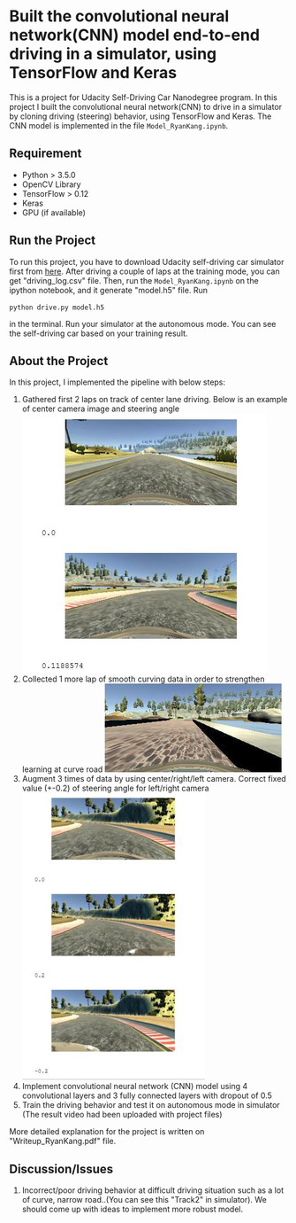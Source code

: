 # **Built the convolutional neural network(CNN) model end-to-end driving in a simulator, using TensorFlow and Keras**

This is a project for Udacity Self-Driving Car Nanodegree program. In this project I built the convolutional neural network(CNN) to drive in a simulator by cloning driving (steering) behavior, using TensorFlow and Keras. The CNN model is implemented in the file `Model_RyanKang.ipynb`. 

## Requirement 

- Python > 3.5.0
- OpenCV Library
- TensorFlow > 0.12 
- Keras
- GPU (if available)

## Run the Project 

To run this project, you have to download Udacity self-driving car simulator first from [here](https://classroom.udacity.com/nanodegrees/nd013/parts/fbf77062-5703-404e-b60c-95b78b2f3f9e/modules/6df7ae49-c61c-4bb2-a23e-6527e69209ec/lessons/46a70500-493e-4057-a78e-b3075933709d/concepts/1c9f7e68-3d2c-4313-9c8d-5a9ed42583dc). 
After driving a couple of laps at the training mode, you can get "driving_log.csv" file. Then, run the `Model_RyanKang.ipynb` on the ipython notebook, and it generate "model.h5" file. Run 
```
python drive.py model.h5
```
in the terminal. Run your simulator at the autonomous mode. You can see the self-driving car based on your training result. 

## About the Project 

In this project, I implemented the pipeline with below steps: 

1. Gathered first 2 laps on track of center lane driving. Below is an example of center camera image and steering angle 
![Test image](https://github.com/KHKANG36/Behavioral-Cloning-Project/blob/master/mydata/Sample_image1.jpg)
2. Collected 1 more lap of smooth curving data in order to strengthen learning at curve road 
![Test image](https://github.com/KHKANG36/Behavioral-Cloning-Project/blob/master/mydata/Sample_image2.jpg)
3. Augment 3 times of data by using center/right/left camera. Correct fixed value (+-0.2) of steering angle for left/right camera
![Test image](https://github.com/KHKANG36/Behavioral-Cloning-Project/blob/master/mydata/Sample_image3.jpg)
4. Implement convolutional neural network (CNN) model using 4 convolutional layers and 3 fully connected layers with dropout of 0.5
5. Train the driving behavior and test it on autonomous mode in simulator (The result video had been uploaded with project files)

More detailed explanation for the project is written on "Writeup_RyanKang.pdf" file. 

## Discussion/Issues 

1. Incorrect/poor driving behavior at difficult driving situation such as a lot of curve, narrow road..(You can see this "Track2" in simulator). We should come up with ideas to implement more robust model. 
